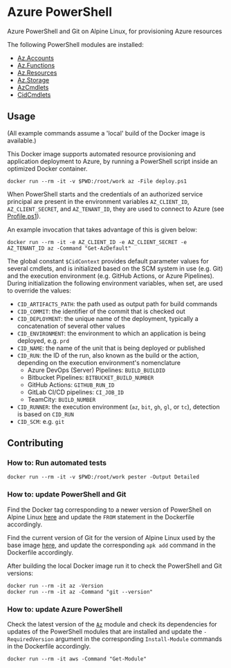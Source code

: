 # Azure PowerShell

Azure PowerShell and Git on Alpine Linux, for provisioning Azure resources

The following PowerShell modules are installed:

- [Az.Accounts](https://www.powershellgallery.com/packages/Az.Accounts)
- [Az.Functions](https://www.powershellgallery.com/packages/Az.Functions)
- [Az.Resources](https://www.powershellgallery.com/packages/Az.Resources)
- [Az.Storage](https://www.powershellgallery.com/packages/Az.Storage)
- [AzCmdlets](AzCmdlets)
- [CidCmdlets](CidCmdlets)

## Usage

(All example commands assume a 'local' build of the Docker image is available.)

This Docker image supports automated resource provisioning and application 
deployment to Azure, by running a PowerShell script inside an optimized Docker 
container.

```
docker run --rm -it -v $PWD:/root/work az -File deploy.ps1
```

When PowerShell starts and the credentials of an authorized service principal 
are present in the environment variables `AZ_CLIENT_ID`, `AZ_CLIENT_SECRET`, 
and `AZ_TENANT_ID`, they are used to connect to Azure (see [Profile.ps1](Profile.ps1)).

An example invocation that takes advantage of this is given below:

```
docker run --rm -it -e AZ_CLIENT_ID -e AZ_CLIENT_SECRET -e AZ_TENANT_ID az -Command "Get-AzDefault"
```

The global constant `$CidContext` provides default parameter values for several 
cmdlets, and is initialized based on the SCM system in use (e.g. Git) and the 
execution environment (e.g. GitHub Actions, or Azure Pipelines). During 
initialization the following environment variables, when set, are used to 
override the values:

- `CID_ARTIFACTS_PATH`: the path used as output path for build commands
- `CID_COMMIT`: the identifier of the commit that is checked out
- `CID_DEPLOYMENT`: the unique name of the deployment, typically a concatenation of several other values
- `CID_ENVIRONMENT`: the environment to which an application is being deployed, e.g. `prd`
- `CID_NAME`: the name of the unit that is being deployed or published
- `CID_RUN`: the ID of the run, also known as the build or the action, depending on the execution environment's nomenclature
  - Azure DevOps (Server) Pipelines: `BUILD_BUILDID`
  - Bitbucket Pipelines: `BITBUCKET_BUILD_NUMBER`
  - GitHub Actions: `GITHUB_RUN_ID`
  - GitLab CI/CD pipelines: `CI_JOB_ID`
  - TeamCity: `BUILD_NUMBER`
- `CID_RUNNER`: the execution environment (`az`, `bit`, `gh`, `gl`, or `tc`), detection is based on `CID_RUN`
- `CID_SCM`: e.g. `git`

[credentials]: https://docs.microsoft.com/en-us/powershell/module/az.accounts/Connect-AzAccount

## Contributing

### How to: Run automated tests

```
docker run --rm -it -v $PWD:/root/work pester -Output Detailed
```

### How to: update PowerShell and Git

Find the Docker tag corresponding to a newer version of PowerShell on Alpine 
Linux [here](https://hub.docker.com/_/microsoft-powershell) and update the 
`FROM` statement in the Dockerfile accordingly.

Find the current version of Git for the version of Alpine Linux used by the 
base image [here](https://pkgs.alpinelinux.org/packages), and update the 
corresponding `apk add` command in the Dockerfile accordingly.

After building the local Docker image run it to check the PowerShell and Git 
versions:

```
docker run --rm -it az -Version
docker run --rm -it az -Command "git --version"
```

### How to: update Azure PowerShell

Check the latest version of the [`Az`](https://www.powershellgallery.com/packages/Az) 
module and check its dependencies for updates of the PowerShell modules that 
are installed and update the `-RequiredVersion` argument in the corresponding 
`Install-Module` commands in the Dockerfile accordingly.

```
docker run --rm -it aws -Command "Get-Module"
```
